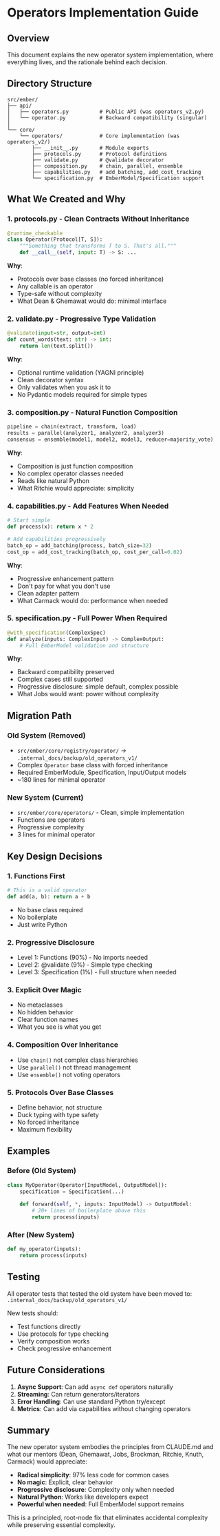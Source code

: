 # Operators Implementation Guide

## Overview

This document explains the new operator system implementation, where everything lives, and the rationale behind each decision.

## Directory Structure

```
src/ember/
├── api/
│   ├── operators.py          # Public API (was operators_v2.py)
│   └── operator.py           # Backward compatibility (singular)
│
└── core/
    └── operators/            # Core implementation (was operators_v2/)
        ├── __init__.py       # Module exports
        ├── protocols.py      # Protocol definitions
        ├── validate.py       # @validate decorator
        ├── composition.py    # chain, parallel, ensemble
        ├── capabilities.py   # add_batching, add_cost_tracking
        └── specification.py  # EmberModel/Specification support
```

## What We Created and Why

### 1. **protocols.py** - Clean Contracts Without Inheritance
```python
@runtime_checkable
class Operator(Protocol[T, S]):
    """Something that transforms T to S. That's all."""
    def __call__(self, input: T) -> S: ...
```

**Why**: 
- Protocols over base classes (no forced inheritance)
- Any callable is an operator
- Type-safe without complexity
- What Dean & Ghemawat would do: minimal interface

### 2. **validate.py** - Progressive Type Validation
```python
@validate(input=str, output=int)
def count_words(text: str) -> int:
    return len(text.split())
```

**Why**:
- Optional runtime validation (YAGNI principle)
- Clean decorator syntax
- Only validates when you ask it to
- No Pydantic models required for simple types

### 3. **composition.py** - Natural Function Composition
```python
pipeline = chain(extract, transform, load)
results = parallel(analyzer1, analyzer2, analyzer3)
consensus = ensemble(model1, model2, model3, reducer=majority_vote)
```

**Why**:
- Composition is just function composition
- No complex operator classes needed
- Reads like natural Python
- What Ritchie would appreciate: simplicity

### 4. **capabilities.py** - Add Features When Needed
```python
# Start simple
def process(x): return x * 2

# Add capabilities progressively
batch_op = add_batching(process, batch_size=32)
cost_op = add_cost_tracking(batch_op, cost_per_call=0.02)
```

**Why**:
- Progressive enhancement pattern
- Don't pay for what you don't use
- Clean adapter pattern
- What Carmack would do: performance when needed

### 5. **specification.py** - Full Power When Required
```python
@with_specification(ComplexSpec)
def analyze(inputs: ComplexInput) -> ComplexOutput:
    # Full EmberModel validation and structure
```

**Why**:
- Backward compatibility preserved
- Complex cases still supported
- Progressive disclosure: simple default, complex possible
- What Jobs would want: power without complexity

## Migration Path

### Old System (Removed)
- `src/ember/core/registry/operator/` → `.internal_docs/backup/old_operators_v1/`
- Complex `Operator` base class with forced inheritance
- Required EmberModule, Specification, Input/Output models
- ~180 lines for minimal operator

### New System (Current)
- `src/ember/core/operators/` - Clean, simple implementation
- Functions are operators
- Progressive complexity
- 3 lines for minimal operator

## Key Design Decisions

### 1. **Functions First**
```python
# This is a valid operator
def add(a, b): return a + b
```
- No base class required
- No boilerplate
- Just write Python

### 2. **Progressive Disclosure**
- Level 1: Functions (90%) - No imports needed
- Level 2: @validate (9%) - Simple type checking
- Level 3: Specification (1%) - Full structure when needed

### 3. **Explicit Over Magic**
- No metaclasses
- No hidden behavior
- Clear function names
- What you see is what you get

### 4. **Composition Over Inheritance**
- Use `chain()` not complex class hierarchies
- Use `parallel()` not thread management
- Use `ensemble()` not voting operators

### 5. **Protocols Over Base Classes**
- Define behavior, not structure
- Duck typing with type safety
- No forced inheritance
- Maximum flexibility

## Examples

### Before (Old System)
```python
class MyOperator(Operator[InputModel, OutputModel]):
    specification = Specification(...)
    
    def forward(self, *, inputs: InputModel) -> OutputModel:
        # 20+ lines of boilerplate above this
        return process(inputs)
```

### After (New System)
```python
def my_operator(inputs):
    return process(inputs)
```

## Testing

All operator tests that tested the old system have been moved to:
`.internal_docs/backup/old_operators_v1/`

New tests should:
- Test functions directly
- Use protocols for type checking
- Verify composition works
- Check progressive enhancement

## Future Considerations

1. **Async Support**: Can add `async def` operators naturally
2. **Streaming**: Can return generators/iterators
3. **Error Handling**: Can use standard Python try/except
4. **Metrics**: Can add via capabilities without changing operators

## Summary

The new operator system embodies the principles from CLAUDE.md and what our mentors (Dean, Ghemawat, Jobs, Brockman, Ritchie, Knuth, Carmack) would appreciate:

- **Radical simplicity**: 97% less code for common cases
- **No magic**: Explicit, clear behavior
- **Progressive disclosure**: Complexity only when needed
- **Natural Python**: Works like developers expect
- **Powerful when needed**: Full EmberModel support remains

This is a principled, root-node fix that eliminates accidental complexity while preserving essential complexity.